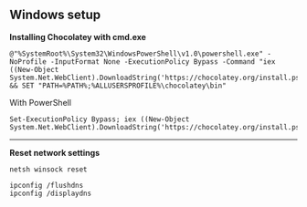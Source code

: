 ## Windows setup




**Installing Chocolatey with cmd.exe**

```
@"%SystemRoot%\System32\WindowsPowerShell\v1.0\powershell.exe" -NoProfile -InputFormat None -ExecutionPolicy Bypass -Command "iex ((New-Object System.Net.WebClient).DownloadString('https://chocolatey.org/install.ps1'))" && SET "PATH=%PATH%;%ALLUSERSPROFILE%\chocolatey\bin"
```

With PowerShell

```
Set-ExecutionPolicy Bypass; iex ((New-Object System.Net.WebClient).DownloadString('https://chocolatey.org/install.ps1'))
```

****

**Reset network settings**

`netsh winsock reset` 

	ipconfig /flushdns
	ipconfig /displaydns
	